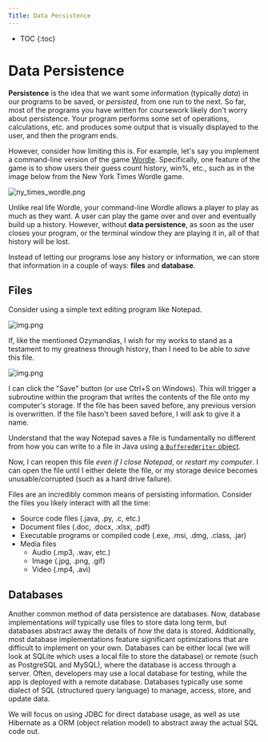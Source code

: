 ```yaml
---
Title: Data Persistence
---
```


* TOC
{:toc}

# Data Persistence

**Persistence** is the idea that we want some information (typically *data*) in our programs to be saved, or *persisted*, from one run to the next. So far, most of the programs you have written for coursework likely don't worry about persistence. Your program performs some set of operations, calculations, etc. and produces some output that is visually displayed to the user, and then the program ends.

However, consider how limiting this is. For example, let's say you implement a command-line version of the game [Wordle](https://en.wikipedia.org/wiki/Wordle). Specifically, one feature of the game is to show users their guess count history, win%, etc., such as in the image below from the New York Times Wordle game.

![ny_times_wordle.png](../images/1/ny_times_wordle.png)

Unlike real life Wordle, your command-line Wordle allows a player to play as much as they want. A user can play the game over and over and eventually build up a history. However, without **data persistence**, as soon as the user closes your program, or the terminal window they are playing it in, all of that history will be lost.

Instead of letting our programs lose any history or information, we can store that information in a couple of ways: **files** and **database**.

## Files

Consider using a simple text editing program like Notepad.

![img.png](../images/1/notepad_ozymandias.png)

If, like the mentioned Ozymandias, I wish for my works to stand as a testament to my greatness through history, than I need to be able to *save* this file.

![img.png](../images/1/notepad_save.png)

I can click the "Save" button (or use Ctrl+S on Windows). This will trigger a subroutine within the program that writes the contents of the file onto my computer's storage. If the file has been saved before, any previous version is overwritten. If the file hasn't been saved before, I will ask to give it a name.

Understand that the way Notepad saves a file is fundamentally no different from how you can write to a file in Java using [a `BufferedWriter` object](https://docs.oracle.com/javase/8/docs/api/java/io/BufferedWriter.html). 

Now, I can reopen this file *even if I close Notepad*, or *restart my computer*. I can open the file until I either delete the file, or my storage device becomes unusable/corrupted (such as a hard drive failure).

Files are an incredibly common means of persisting information. Consider the files you likely interact with all the time:

* Source code files (.java, .py, .c, etc.)
* Document files (.doc, .docx, .xlsx, .pdf)
* Executable programs or compiled code (.exe, .msi, .dmg, .class, .jar)
* Media files
  * Audio (.mp3, .wav, etc.)
  * Image (.jpg, .png, .gif)
  * Video (.mp4, .avi)

## Databases

Another common method of data persistence are databases. Now, database implementations *will* typically use files to store data long term, but databases abstract away the details of *how* the data is stored. Additionally, most database implementations feature significant optimizations that are difficult to implement on your own. Databases can be either local (we will look at SQLite which uses a local file to store the database) or remote (such as PostgreSQL and MySQL), where the database is access through a server. Often, developers may use a local database for testing, while the app is deployed with a remote database. Databases typically use some dialect of SQL (structured query language) to manage, access, store, and update data.

We will focus on using JDBC for direct database usage, as well as use Hibernate as a ORM (object relation model) to abstract away the actual SQL code out.

